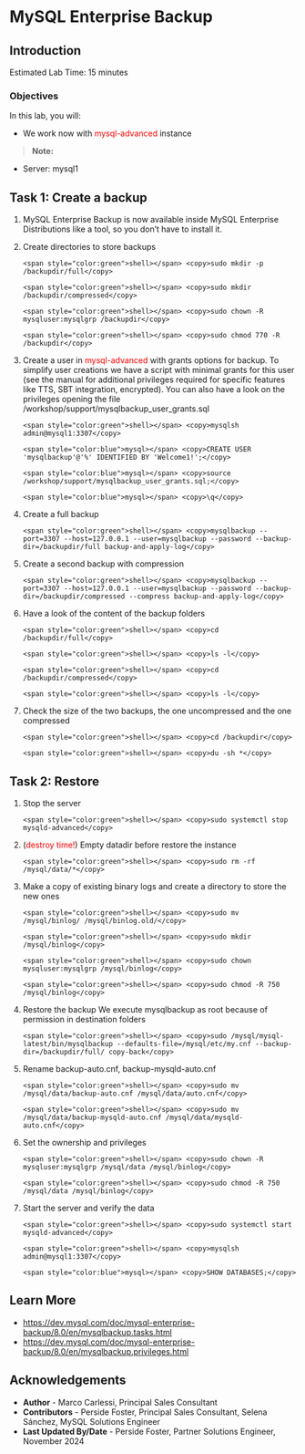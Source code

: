 # MySQL Enterprise Backup

## Introduction

Estimated Lab Time: 15 minutes

### Objectives
In this lab, you will:
* We work now with <span style="color:red">mysql-advanced</span> instance

> **Note:**
 * Server: mysql1

## Task 1: Create a backup

1. MySQL Enterprise Backup is now available inside MySQL Enterprise Distributions like a tool, so you don’t have to install it.

2. Create directories to store backups
    ```
    <span style="color:green">shell></span> <copy>sudo mkdir -p /backupdir/full</copy>
    ```
    ```
    <span style="color:green">shell></span> <copy>sudo mkdir /backupdir/compressed</copy>
    ```
    ```
    <span style="color:green">shell></span> <copy>sudo chown -R mysqluser:mysqlgrp /backupdir</copy>
    ```
    ```
    <span style="color:green">shell></span> <copy>sudo chmod 770 -R /backupdir</copy>
    ```

3. Create a user in <span style="color:red">mysql-advanced</span> with grants options for backup. 
    To simplify user creations we have a script with minimal grants for this user (see the manual for additional privileges required for specific features like TTS, SBT integration, encrypted). You can also have a look on the privileges opening the file /workshop/support/mysqlbackup_user_grants.sql

    ```
    <span style="color:green">shell></span> <copy>mysqlsh admin@mysql1:3307</copy>
    ```
    ```
    <span style="color:blue">mysql></span> <copy>CREATE USER 'mysqlbackup'@'%' IDENTIFIED BY 'Welcome1!';</copy>
    ```
    ```
    <span style="color:blue">mysql></span> <copy>source /workshop/support/mysqlbackup_user_grants.sql;</copy>
    ```
    ```
    <span style="color:blue">mysql></span> <copy>\q</copy>
    ```

4. Create a full backup 
    ```
    <span style="color:green">shell></span> <copy>mysqlbackup --port=3307 --host=127.0.0.1 --user=mysqlbackup --password --backup-dir=/backupdir/full backup-and-apply-log</copy>
    ```

5. Create a second backup with compression 
    ```
    <span style="color:green">shell></span> <copy>mysqlbackup --port=3307 --host=127.0.0.1 --user=mysqlbackup --password --backup-dir=/backupdir/compressed --compress backup-and-apply-log</copy>
    ```

6. Have a look of the content of the backup folders
    ```
    <span style="color:green">shell></span> <copy>cd /backupdir/full</copy>
    ```
    ```
    <span style="color:green">shell></span> <copy>ls -l</copy>
    ```
    ```
    <span style="color:green">shell></span> <copy>cd /backupdir/compressed</copy>
    ```
    ```
    <span style="color:green">shell></span> <copy>ls -l</copy>
    ```

7. Check the size of the two backups, the one uncompressed and the one compressed

    ```
    <span style="color:green">shell></span> <copy>cd /backupdir</copy>
    ```
    ```
    <span style="color:green">shell></span> <copy>du -sh *</copy>
    ```


## Task 2: Restore
1.  Stop the server
    ```
    <span style="color:green">shell></span> <copy>sudo systemctl stop mysqld-advanced</copy>
    ```
    
2. (<span style="color:red">destroy time!</span>) Empty datadir before restore the instance
    
    ```
    <span style="color:green">shell></span> <copy>sudo rm -rf /mysql/data/*</copy>
    ```

3. Make a copy of existing binary logs and create a directory to store the new ones  
    ```
    <span style="color:green">shell></span> <copy>sudo mv /mysql/binlog/ /mysql/binlog.old/</copy>
    ```
    ```
    <span style="color:green">shell></span> <copy>sudo mkdir /mysql/binlog</copy>
    ```
    ```
    <span style="color:green">shell></span> <copy>sudo chown mysqluser:mysqlgrp /mysql/binlog</copy>
    ```
    ```
    <span style="color:green">shell></span> <copy>sudo chmod -R 750 /mysql/binlog</copy>
    ```

4. Restore the backup 
    We execute mysqlbackup as root because of permission in destination folders
    ```
    <span style="color:green">shell></span> <copy>sudo /mysql/mysql-latest/bin/mysqlbackup --defaults-file=/mysql/etc/my.cnf --backup-dir=/backupdir/full/ copy-back</copy>
    ```

5. Rename backup-auto.cnf, backup-mysqld-auto.cnf
    ```
    <span style="color:green">shell></span> <copy>sudo mv /mysql/data/backup-auto.cnf /mysql/data/auto.cnf</copy>
    ```
    ```
    <span style="color:green">shell></span> <copy>sudo mv /mysql/data/backup-mysqld-auto.cnf /mysql/data/mysqld-auto.cnf</copy>
    ```

6. Set the ownership and privileges
    ```
    <span style="color:green">shell></span> <copy>sudo chown -R mysqluser:mysqlgrp /mysql/data /mysql/binlog</copy>
    ```
    ```
    <span style="color:green">shell></span> <copy>sudo chmod -R 750 /mysql/data /mysql/binlog</copy>
    ```

7. Start the server and verify the data

    ```
    <span style="color:green">shell></span> <copy>sudo systemctl start mysqld-advanced</copy>
    ```
    ```
    <span style="color:green">shell></span> <copy>mysqlsh admin@mysql1:3307</copy>
    ```
    ```
    <span style="color:blue">mysql></span> <copy>SHOW DATABASES;</copy>
    ```
        

## Learn More
* https://dev.mysql.com/doc/mysql-enterprise-backup/8.0/en/mysqlbackup.tasks.html
* https://dev.mysql.com/doc/mysql-enterprise-backup/8.0/en/mysqlbackup.privileges.html


## Acknowledgements

- **Author** - Marco Carlessi, Principal Sales Consultant
- **Contributors** -  Perside Foster, Principal Sales Consultant, Selena Sánchez, MySQL Solutions Engineer
- **Last Updated By/Date** - Perside Foster, Partner Solutions Engineer, November 2024
